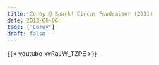 ```yaml
---
title: Corey @ Spark! Circus Fundraiser (2011)
date: 2013-06-06
tags: ['Corey']
draft: false
---
```

{{< youtube xvRaJW_TZPE >}}
